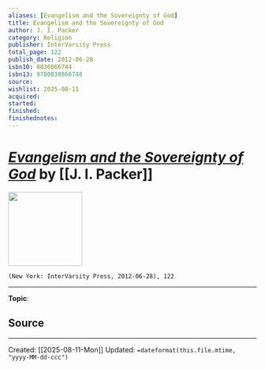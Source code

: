 ```yaml
---
aliases: [Evangelism and the Sovereignty of God]
title: Evangelism and the Sovereignty of God
author: J. I. Packer
category: Religion
publisher: InterVarsity Press
total_page: 122
publish_date: 2012-06-28
isbn10: 0830866744
isbn13: 9780830866748
source: 
wishlist: 2025-08-11
acquired: 
started: 
finished: 
finishednotes: 
---
```

# *[Evangelism and the Sovereignty of God]()* by [[J. I. Packer]]

<img src="http://books.google.com/books/content?id=82nIlFxmnYUC&printsec=frontcover&img=1&zoom=1&edge=curl&source=gbs_api" width=150>

`(New York: InterVarsity Press, 2012-06-28), 122`



--- 
**Topic**: 

**Source**
- 
 ---
Created: [[2025-08-11-Mon]]
Updated: `=dateformat(this.file.mtime, "yyyy-MM-dd-ccc")`